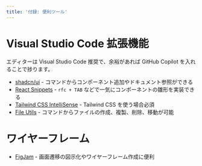 ```yaml
---
title: '付録: 便利ツール'
---
```


# Visual Studio Code 拡張機能

エディターは Visual Studio Code 推奨で、余裕があれば GitHub Copilot を入れることで捗ります。

- [shadcn/ui](https://marketplace.visualstudio.com/items?itemName=SuhelMakkad.shadcn-ui) - コマンドからコンポーネント追加やドキュメント参照ができる
- [React Snippets](https://marketplace.visualstudio.com/items?itemName=dsznajder.es7-react-js-snippets) - `rfc + TAB` などで一気にコンポーネントの雛形を実装できる
- [Tailwind CSS IntelliSense](https://marketplace.visualstudio.com/items?itemName=bradlc.vscode-tailwindcss) - Tailwind CSS を使う場合必須
- [File Utils](https://marketplace.visualstudio.com/items?itemName=sleistner.vscode-fileutils) - コマンドからファイルの作成、複製、削除、移動が可能

# ワイヤーフレーム

- [FigJam](https://www.figma.com/ja/figjam/) - 画面遷移の図示化やワイヤーフレーム作成に便利
